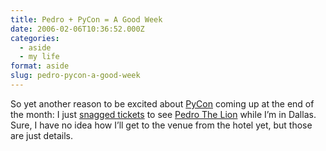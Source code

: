 ```yaml
---
title: Pedro + PyCon = A Good Week
date: 2006-02-06T10:36:52.000Z
categories:
  - aside
  - my life
format: aside
slug: pedro-pycon-a-good-week
---
```

So yet another reason to be excited about [PyCon][1]  coming up at the end of the month: I just [snagged tickets][2]  to see [Pedro The Lion][3]  while I’m in Dallas. Sure, I have no idea how I’ll get to the venue from the hotel yet, but those are just details.



 [1]: http://us.pycon.org/TX2006/HomePage
 [2]: http://www.undertowmusic.com/tour/
 [3]: http://pedrothelion.com/
